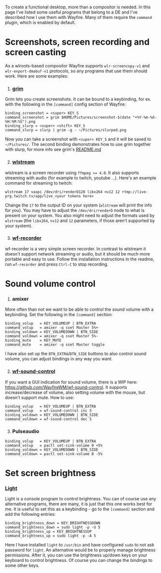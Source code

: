 To create a functional desktop, more than a compositor is needed. In this page I've listed some useful programs that belong to a DE and I've described how I use them with Wayfire. Many of them require the `command` plugin, which is enabled by default.

# Screenshots, screen recording and screen casting

As a wlroots-based compositor Wayfire supports `wlr-screencopy-v1` and `wlr-export-dmabuf-v1` protocols, so any programs that use them should work. Here are some examples:

1. ### [grim](https://github.com/emersion/grim)

Grim lets you create screenshots. It can be bound to a keybinding, for ex. with the following in the `[command]` config section of Wayfire:

```
binding_screenshot = <super> KEY_S
command_screenshot = grim $HOME/Pictures/screenshot-$(date "+%Y-%m-%d-%H:%M:%S").png                                                                                                            
binding_slurp = <super> <shift> KEY_S
command_slurp = slurp | grim -g - ~/Pictures/slurped.png
```

Now you can take a screenshot with `<super> KEY_S` and it will be saved to `~/Pictures/`. The second binding demonstrates how to use grim together with slurp, for more info see grim's [README.md](https://github.com/emersion/grim) 

2. ### [wlstream](https://github.com/atomnuker/wlstream)

wlstream is a screen recorder using `ffmpeg >= 4.0`. It also supports streaming with audio (for example to twitch, youtube ...). Here's an example command for streaming to twitch:

```wlstream 17 vaapi /dev/dri/renderD128 libx264 nv12 12 rtmp://live-prg.twitch.tv/app/live_<your tokens here>```

Change the `17` to the output ID on your system (`wlstream` will print the info for you).
You may have to adjust the `/dev/dri/renderD` node to what is present on your system. You also might need to adjust the formats used by `wlstream` (the `libx264`, `nv12` and `12` parameters, if those aren't supported by your system).

3. ### [wf-recorder](https://github.com/ammen99/wf-recorder)

wf-recorder is a very simple screen recorder. In contrast to wlstream it doesn't support network streaming or audio, but it should be much more portable and easy to use. Follow the installation instructions in the readme, run `wf-recorder` and press `Ctrl-C` to stop recording.

# Sound volume control

1. ### amixer

More often than not we want to be able to control the sound volume with a keybinding. Set the following in the `[command]` section:

```
binding_volup   = KEY_VOLUMEUP | BTN_EXTRA
command_volup   = amixer -q sset Master 5%+
binding_voldown = KEY_VOLUMEDOWN | BTN_SIDE
command_voldown = amixer -q sset Master 5%-
binding_mute    = KEY_MUTE
command_mute    = amixer -q sset Master toggle                                   
```

I have also set up the `BTN_EXTRA`/`BTN_SIDE` buttons to also control sound volume, you can adjust bindings in any way you want.

2. ### [wf-sound-control](https://github.com/WayfireWM/wf-sound-control)

If you want a GUI indication for sound volume, there is a WIP here: https://github.com/WayfireWM/wf-sound-control. It supports increase/decrease of volume, also setting volume with the mouse, but doesn't support mute. How to use:
```
binding_volup   = KEY_VOLUMEUP | BTN_EXTRA
command_volup   = wf-sound-control inc 5
binding_voldown = KEY_VOLUMEDOWN | BTN_SIDE
command_voldown = wf-sound-control dec 5
```

3. ### Pulseaudio

```
binding_volup   = KEY_VOLUMEUP | BTN_EXTRA
command_volup   = pactl set-sink-volume 0 +5%
binding_voldown = KEY_VOLUMEDOWN | BTN_SIDE
command_voldown = pactl set-sink-volume 0 -5%
```

#  Set screen brightness

### [Light](https://github.com/haikarainen/light)
Light is a console program to control brightness. You can of course use any alternative programs, there are many, it is just that this one works best for me. It is useful to set this as a keybinding - go to the `[command]` section and add the following entries:

```
binding_brightness_down = KEY_BRIGHTNESSDOWN
command_brightness_down = sudo light -p -U 5
binding_brightness_up = KEY_BRIGHTNESSUP                                         
command_brightness_up = sudo light -p -A 5
```

Here I have installed `light` to `/usr/bin` and have configured `sudo` to not ask password for `light`. An alternative would be to properly manage brightness permissions. After it, you can use the brightness up/down keys on your keyboard to control brightness. Of course you can change the bindings to some other keys.





